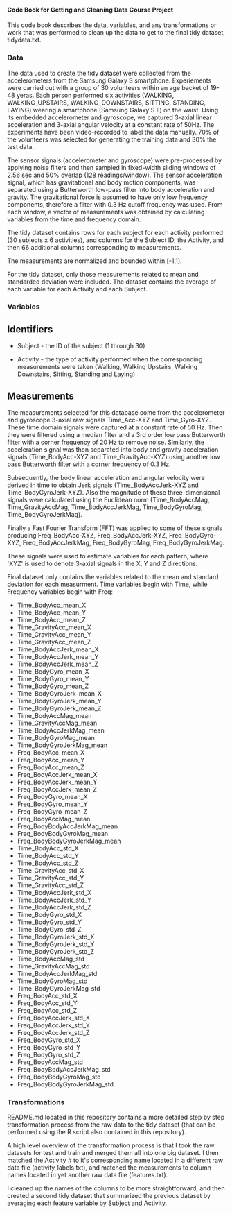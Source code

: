 #### Code Book for Getting and Cleaning Data Course Project

This code book describes the data, variables, and any transformations or work that was performed to clean up the data to get to the final tidy dataset, tidydata.txt.

### Data

The data used to create the tidy dataset were collected from the accelerometers from the Samsung Galaxy S smartphone. Experiements were carried out with a group of 30 volunteers within an age backet of 19-48 yeras. Each person performed six activities (WALKING, WALKING_UPSTAIRS, WALKING_DOWNSTAIRS, SITTING, STANDING, LAYING) wearing a smartphone (Samsung Galaxy S II) on the waist. Using its embedded accelerometer and gyroscope, we captured 3-axial linear acceleration and 3-axial angular velocity at a constant rate of 50Hz. The experiments have been video-recorded to label the data manually. 70% of the volunteers was selected for generating the training data and 30% the test data. 

The sensor signals (accelerometer and gyroscope) were pre-processed by applying noise filters and then sampled in fixed-width sliding windows of 2.56 sec and 50% overlap (128 readings/window). The sensor acceleration signal, which has gravitational and body motion components, was separated using a Butterworth low-pass filter into body acceleration and gravity. The gravitational force is assumed to have only low frequency components, therefore a filter with 0.3 Hz cutoff frequency was used. From each window, a vector of measurements was obtained by calculating variables from the time and frequency domain.

The tidy dataset contains rows for each subject for each activity performed (30 subjects x 6 activities), and columns for the Subject ID, the Activity, and then 66 additional columns corresponding to measurements.

The measurements are normalized and bounded within [-1,1].

For the tidy dataset, only those measurements related to mean and standarded deviation were included. The dataset contains the average of each variable for each Activity and each Subject.


### Variables

## Identifiers

* Subject - the ID of the subject (1 through 30)

* Activity - the type of activity performed when the corresponding measurements were taken (Walking, Walking Upstairs, Walking Downstairs, Sitting, Standing and Laying)

## Measurements

The measurements selected for this database come from the accelerometer and gyroscope 3-axial raw signals Time_Acc-XYZ and Time_Gyro-XYZ. These time domain signals were captured at a constant rate of 50 Hz. Then they were filtered using a median filter and a 3rd order low pass Butterworth filter with a corner frequency of 20 Hz to remove noise. Similarly, the acceleration signal was then separated into body and gravity acceleration signals (Time_BodyAcc-XYZ and Time_GravityAcc-XYZ) using another low pass Butterworth filter with a corner frequency of 0.3 Hz. 

Subsequently, the body linear acceleration and angular velocity were derived in time to obtain Jerk signals (Time_BodyAccJerk-XYZ and Time_BodyGyroJerk-XYZ). Also the magnitude of these three-dimensional signals were calculated using the Euclidean norm (Time_BodyAccMag, Time_GravityAccMag, Time_BodyAccJerkMag, Time_BodyGyroMag, Time_BodyGyroJerkMag). 

Finally a Fast Fourier Transform (FFT) was applied to some of these signals producing Freq_BodyAcc-XYZ, Freq_BodyAccJerk-XYZ, Freq_BodyGyro-XYZ, Freq_BodyAccJerkMag, Freq_BodyGyroMag, Freq_BodyGyroJerkMag.

These signals were used to estimate variables for each pattern, where 'XYZ' is used to denote 3-axial signals in the X, Y and Z directions.

Final dataset only contains the variables related to the mean and standard deviation for each measurment. Time variables begin with Time, while Frequency variables begin with Freq:

* Time_BodyAcc_mean_X          
* Time_BodyAcc_mean_Y          
* Time_BodyAcc_mean_Z        
* Time_GravityAcc_mean_X      
* Time_GravityAcc_mean_Y       
* Time_GravityAcc_mean_Z     
* Time_BodyAccJerk_mean_X      
* Time_BodyAccJerk_mean_Y      
* Time_BodyAccJerk_mean_Z      
* Time_BodyGyro_mean_X         
* Time_BodyGyro_mean_Y         
* Time_BodyGyro_mean_Z        
* Time_BodyGyroJerk_mean_X    
* Time_BodyGyroJerk_mean_Y     
* Time_BodyGyroJerk_mean_Z     
* Time_BodyAccMag_mean         
* Time_GravityAccMag_mean      
* Time_BodyAccJerkMag_mean     
* Time_BodyGyroMag_mean       
* Time_BodyGyroJerkMag_mean    
* Freq_BodyAcc_mean_X         
* Freq_BodyAcc_mean_Y         
* Freq_BodyAcc_mean_Z          
* Freq_BodyAccJerk_mean_X      
* Freq_BodyAccJerk_mean_Y      
* Freq_BodyAccJerk_mean_Z      
* Freq_BodyGyro_mean_X         
* Freq_BodyGyro_mean_Y         
* Freq_BodyGyro_mean_Z         
* Freq_BodyAccMag_mean        
* Freq_BodyBodyAccJerkMag_mean 
* Freq_BodyBodyGyroMag_mean    
* Freq_BodyBodyGyroJerkMag_mean
* Time_BodyAcc_std_X           
* Time_BodyAcc_std_Y           
* Time_BodyAcc_std_Z           
* Time_GravityAcc_std_X        
* Time_GravityAcc_std_Y        
* Time_GravityAcc_std_Z        
* Time_BodyAccJerk_std_X       
* Time_BodyAccJerk_std_Y       
* Time_BodyAccJerk_std_Z       
* Time_BodyGyro_std_X          
* Time_BodyGyro_std_Y          
* Time_BodyGyro_std_Z          
* Time_BodyGyroJerk_std_X      
* Time_BodyGyroJerk_std_Y      
* Time_BodyGyroJerk_std_Z      
* Time_BodyAccMag_std          
* Time_GravityAccMag_std       
* Time_BodyAccJerkMag_std      
* Time_BodyGyroMag_std         
* Time_BodyGyroJerkMag_std     
* Freq_BodyAcc_std_X           
* Freq_BodyAcc_std_Y          
* Freq_BodyAcc_std_Z           
* Freq_BodyAccJerk_std_X       
* Freq_BodyAccJerk_std_Y      
* Freq_BodyAccJerk_std_Z       
* Freq_BodyGyro_std_X        
* Freq_BodyGyro_std_Y         
* Freq_BodyGyro_std_Z          
* Freq_BodyAccMag_std          
* Freq_BodyBodyAccJerkMag_std  
* Freq_BodyBodyGyroMag_std     
* Freq_BodyBodyGyroJerkMag_std 


### Transformations

README.md located in this repository contains a more detailed step by step transformation process from the raw data to the tidy dataset (that can be performed using the R script also contained in this repository).

A high level overview of the transformation process is that I took the raw datasets for test and train and merged them all into one big dataset. I then matched the Activity # to it's corresponding name located in a different raw data file (activity_labels.txt), and matched the measurements to column names located in yet another raw data file (features.txt).

I cleaned up the names of the columns to be more straightforward, and then created a second tidy dataset that summarized the previous dataset by averaging each feature variable by Subject and Activity.
